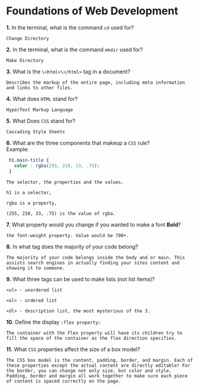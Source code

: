 # Foundations of Web Development

**1.** In the terminal, what is the command `cd` used for?
<!-- enter you answer in the space below -->
```
Change Directory
```

**2.** In the terminal, what is the command `mkdir` used for?
<!-- enter you answer in the space below -->
```
Make Directory
```

**3.** What is the `\<html>\</html>` tag in a document?
<!-- enter you answer in the space below -->
```
Describes the markup of the entire page, including meta information and links to other files. 
```

**4.** What does `HTML` stand for?
<!-- enter you answer in the space below -->
```
HyperText Markup Language
```

**5.** What Does `CSS` stand for?
<!-- enter you answer in the space below -->
```
Cascading Style Sheets
```

**6.** What are the three components that makeup a `CSS` rule? <br> Example:
```css
 h1.main-title {
   color : rgba(255, 210, 33, .75);
 }
```
<!-- enter you answer in the space below -->
```
The selector, the properties and the values.

h1 is a selector,

rgba is a property,

(255, 210, 33, .75) is the value of rgba.
```

**7.** What property would you change if you wanted to make a font **Bold**?
<!-- enter you answer in the space below -->
```
the font-weight property. Value would be 700+. 
```

**8.** In what tag does the majority of your code belong?
<!-- enter you answer in the space below -->
```
The majority of your code belongs inside the body and or main. This assists search engines in actually finding your sites content and showing it to someone.
```

**9.** What three tags can be used to make lists (not list items)?
<!-- enter you answer in the space below -->
```
<ul> - unordered list

<ol> - ordered list

<dl> - description list, the most mysterious of the 3.
```

**10.** Define the display `:flex property:`
<!-- enter you answer in the space below -->
```
The container with the Flex property will have its children try to fill the space of the container as the flex direction specifies.
```

**11.** What `CSS` properties affect the size of a box model?
<!-- enter you answer in the space below -->
```
The CSS box model is the content, padding, border, and margin. Each of these properties except the actual content are directly editable! For the border, you can change not only size, but color and style. Padding, border and margin all work together to make sure each piece of content is spaced correctly on the page.
```
